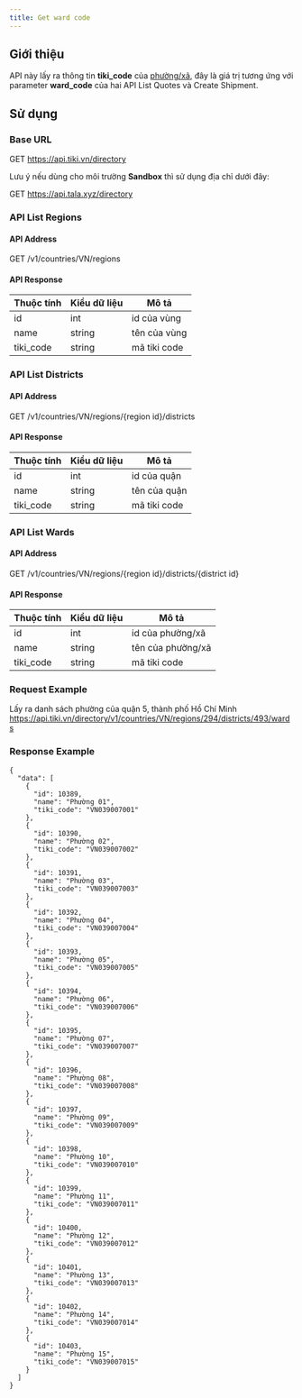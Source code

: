 ```yaml
---
title: Get ward code
---
```


## Giới thiệu

API này lấy ra thông tin **tiki_code** của [phường/xã](#api-list-wards), đây là giá trị tương ứng với parameter **ward_code** của hai API List Quotes và Create Shipment.

## Sử dụng

### Base URL

GET https://api.tiki.vn/directory

Lưu ý nếu dùng cho môi trường **Sandbox** thì sử dụng địa chỉ dưới đây:

GET https://api.tala.xyz/directory

### API List Regions

#### API Address

GET /v1/countries/VN/regions

#### API Response

| Thuộc tính | Kiểu dữ liệu | Mô tả        |
| ---------- | ------------ | ------------ |
| id         | int          | id của vùng  |
| name       | string       | tên của vùng |
| tiki_code  | string       | mã tiki code |

### API List Districts

#### API Address

GET /v1/countries/VN/regions/{region id}/districts

#### API Response

| Thuộc tính | Kiểu dữ liệu | Mô tả        |
| ---------- | ------------ | ------------ |
| id         | int          | id của quận  |
| name       | string       | tên của quận |
| tiki_code  | string       | mã tiki code |

### API List Wards

#### API Address

GET /v1/countries/VN/regions/{region id}/districts/{district id}

#### API Response

| Thuộc tính | Kiểu dữ liệu | Mô tả             |
| ---------- | ------------ | ----------------- |
| id         | int          | id của phường/xã  |
| name       | string       | tên của phường/xã |
| tiki_code  | string       | mã tiki code      |

### Request Example

Lấy ra danh sách phường của quận 5, thành phố Hồ Chí Minh
https://api.tiki.vn/directory/v1/countries/VN/regions/294/districts/493/wards

### Response Example

```
{
  "data": [
    {
      "id": 10389,
      "name": "Phường 01",
      "tiki_code": "VN039007001"
    },
    {
      "id": 10390,
      "name": "Phường 02",
      "tiki_code": "VN039007002"
    },
    {
      "id": 10391,
      "name": "Phường 03",
      "tiki_code": "VN039007003"
    },
    {
      "id": 10392,
      "name": "Phường 04",
      "tiki_code": "VN039007004"
    },
    {
      "id": 10393,
      "name": "Phường 05",
      "tiki_code": "VN039007005"
    },
    {
      "id": 10394,
      "name": "Phường 06",
      "tiki_code": "VN039007006"
    },
    {
      "id": 10395,
      "name": "Phường 07",
      "tiki_code": "VN039007007"
    },
    {
      "id": 10396,
      "name": "Phường 08",
      "tiki_code": "VN039007008"
    },
    {
      "id": 10397,
      "name": "Phường 09",
      "tiki_code": "VN039007009"
    },
    {
      "id": 10398,
      "name": "Phường 10",
      "tiki_code": "VN039007010"
    },
    {
      "id": 10399,
      "name": "Phường 11",
      "tiki_code": "VN039007011"
    },
    {
      "id": 10400,
      "name": "Phường 12",
      "tiki_code": "VN039007012"
    },
    {
      "id": 10401,
      "name": "Phường 13",
      "tiki_code": "VN039007013"
    },
    {
      "id": 10402,
      "name": "Phường 14",
      "tiki_code": "VN039007014"
    },
    {
      "id": 10403,
      "name": "Phường 15",
      "tiki_code": "VN039007015"
    }
  ]
}
```
